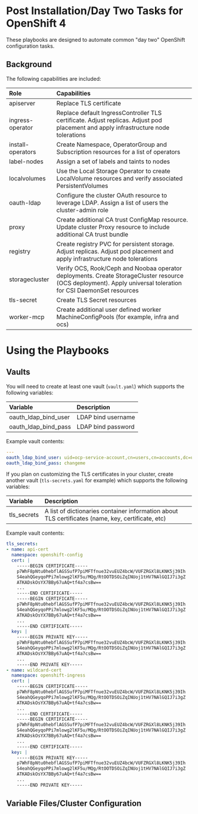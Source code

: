 # Post Installation/Day Two Tasks for OpenShift 4

These playbooks are designed to automate common "day two" OpenShift configuration tasks.

## Background

The following capabilities are included:

|Role|Capabilities|
|:---|:---|
|apiserver|Replace TLS certificate|
|ingress-operator|Replace default IngressController TLS certificate. Adjust replicas. Adjust pod placement and apply infrastructure node tolerations|
|install-operators|Create Namespace, OperatorGroup and Subscription resources for a list of operators|
|label-nodes|Assign a set of labels and taints to nodes|
|localvolumes|Use the Local Storage Operator to create LocalVolume resources and verify associated PersistentVolumes|
|oauth-ldap|Configure the cluster OAuth resource to leverage LDAP. Assign a list of users the cluster-admin role|
|proxy|Create additional CA trust ConfigMap resource. Update cluster Proxy resource to include additional CA trust bundle|
|registry|Create registry PVC for persistent storage. Adjust replicas. Adjust pod placement and apply infrastructure node tolerations|
|storagecluster|Verify OCS, Rook/Ceph and Noobaa operator deployments. Create StorageCluster resource (OCS deployment). Apply universal toleration for CSI DaemonSet resources|
|tls-secret|Create TLS Secret resources|
|worker-mcp|Create additional user defined worker MachineConfigPools (for example, infra and ocs)|

# Using the Playbooks

## Vaults

You will need to create at least one vault (`vault.yaml`) which supports the following variables:

|Variable|Description|
|:---|:---|
|oauth\_ldap\_bind\_user|LDAP bind username|
|oauth_ldap_bind_pass|LDAP bind password|

Example vault contents:

```yaml
---
oauth_ldap_bind_user: uid=ocp-service-account,cn=users,cn=accounts,dc=umbrella,dc=local
oauth_ldap_bind_pass: changeme
```

If you plan on customizing the TLS certificates in your cluster, create another vault (`tls-secrets.yaml` for example) which supports the following variables:

|Variable|Description|
|:---|:---|
|tls_secrets|A list of dictionaries container information about TLS certificates (name, key, certificate, etc)

Example vault contents:

```yaml
tls_secrets:
- name: api-cert
  namespace: openshift-config
  cert: |
    -----BEGIN CERTIFICATE-----
    p7WhF8pNtu0hebflAGSSufP7piMFTfnue32vuEUZ4bcW/VUFZRGXl8LKNK5j39Ih
	S4eahQGeyqoPPi7mlowg2lKF5u/MQg/RtOOTDSOiZqINUoj1tHV7NAlGQIJ7i3gZ
	ATKADskOsYX7BBy67uAQ+tf4a7csBw==
	...
    -----END CERTIFICATE-----
    -----BEGIN CERTIFICATE-----
    p7WhF8pNtu0hebflAGSSufP7piMFTfnue32vuEUZ4bcW/VUFZRGXl8LKNK5j39Ih
	S4eahQGeyqoPPi7mlowg2lKF5u/MQg/RtOOTDSOiZqINUoj1tHV7NAlGQIJ7i3gZ
	ATKADskOsYX7BBy67uAQ+tf4a7csBw==
	...
    -----END CERTIFICATE-----
  key: |
    -----BEGIN PRIVATE KEY-----
    p7WhF8pNtu0hebflAGSSufP7piMFTfnue32vuEUZ4bcW/VUFZRGXl8LKNK5j39Ih
	S4eahQGeyqoPPi7mlowg2lKF5u/MQg/RtOOTDSOiZqINUoj1tHV7NAlGQIJ7i3gZ
	ATKADskOsYX7BBy67uAQ+tf4a7csBw==
	...
    -----END PRIVATE KEY-----
- name: wildcard-cert
  namespace: openshift-ingress
  cert: |
    -----BEGIN CERTIFICATE-----
    p7WhF8pNtu0hebflAGSSufP7piMFTfnue32vuEUZ4bcW/VUFZRGXl8LKNK5j39Ih
	S4eahQGeyqoPPi7mlowg2lKF5u/MQg/RtOOTDSOiZqINUoj1tHV7NAlGQIJ7i3gZ
	ATKADskOsYX7BBy67uAQ+tf4a7csBw==
	...
    -----END CERTIFICATE-----
    -----BEGIN CERTIFICATE-----
    p7WhF8pNtu0hebflAGSSufP7piMFTfnue32vuEUZ4bcW/VUFZRGXl8LKNK5j39Ih
	S4eahQGeyqoPPi7mlowg2lKF5u/MQg/RtOOTDSOiZqINUoj1tHV7NAlGQIJ7i3gZ
	ATKADskOsYX7BBy67uAQ+tf4a7csBw==
	...
    -----END CERTIFICATE-----
  key: |
    -----BEGIN PRIVATE KEY-----
    p7WhF8pNtu0hebflAGSSufP7piMFTfnue32vuEUZ4bcW/VUFZRGXl8LKNK5j39Ih
	S4eahQGeyqoPPi7mlowg2lKF5u/MQg/RtOOTDSOiZqINUoj1tHV7NAlGQIJ7i3gZ
	ATKADskOsYX7BBy67uAQ+tf4a7csBw==
	...
    -----END PRIVATE KEY-----
```

## Variable Files/Cluster Configuration
